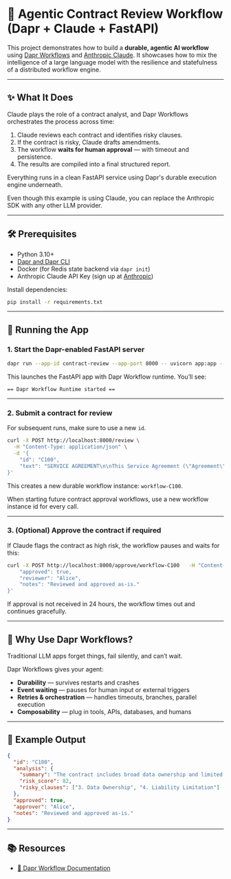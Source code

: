 # 🧠 Agentic Contract Review Workflow (Dapr + Claude + FastAPI)

This project demonstrates how to build a **durable, agentic AI workflow** using [Dapr Workflows](https://docs.dapr.io/developing-applications/building-blocks/workflow/) and [Anthropic Claude](https://www.anthropic.com/claude). It showcases how to mix the intelligence of a large language model with the resilience and statefulness of a distributed workflow engine.

---

## ✨ What It Does

Claude plays the role of a contract analyst, and Dapr Workflows orchestrates the process across time:

1. Claude reviews each contract and identifies risky clauses.
2. If the contract is risky, Claude drafts amendments.
3. The workflow **waits for human approval** — with timeout and persistence.
4. The results are compiled into a final structured report.

Everything runs in a clean FastAPI service using Dapr's durable execution engine underneath.

Even though this example is using Claude, you can replace the Anthropic SDK with any other LLM provider.

---

## 🛠 Prerequisites

- Python 3.10+
- [Dapr and Dapr CLI](https://docs.dapr.io/getting-started/install-dapr-cli/)
- Docker (for Redis state backend via `dapr init`)
- Anthropic Claude API Key (sign up at [Anthropic](https://www.anthropic.com/))

Install dependencies:

```bash
pip install -r requirements.txt
```

---

## 🚀 Running the App

### 1. Start the Dapr-enabled FastAPI server

```bash
dapr run --app-id contract-review --app-port 8000 -- uvicorn app:app --reload
```

This launches the FastAPI app with Dapr Workflow runtime. You’ll see:

```
== Dapr Workflow Runtime started ==
```

---

### 2. Submit a contract for review

For subsequent runs, make sure to use a new `id`.

```bash
curl -X POST http://localhost:8000/review \
  -H "Content-Type: application/json" \
  -d '{
    "id": "C100",
    "text": "SERVICE AGREEMENT\n\nThis Service Agreement (\"Agreement\") is entered into between ACME Data Solutions, Inc. (\"Provider\") and ClientCo LLC (\"Client\") effective as of August 1, 2025.\n\n1. SERVICES\nProvider agrees to deliver cloud data analytics services to Client as described in Exhibit A.\n\n2. PAYMENT TERMS\nClient shall pay Provider $50,000 per month, due within 15 days of invoice date. Failure to pay within 30 days may result in suspension of services.\n\n3. DATA OWNERSHIP\nAll data processed shall become the property of Provider, including any derivative works, without limitation.\n\n4. LIABILITY LIMITATION\nProvider shall not be liable for any damages, including loss of revenue, indirect, incidental, or consequential damages, even if advised of the possibility thereof.\n\n5. TERMINATION\nEither party may terminate this Agreement at any time with 5 days’ written notice. Client shall remain responsible for payment for all services rendered up to the termination date.\n\n6. CONFIDENTIALITY\nBoth parties agree to maintain confidentiality of proprietary information for a period of 12 months following termination.\n\nIN WITNESS WHEREOF, the parties have executed this Agreement as of the date first written above."
}'
```

This creates a new durable workflow instance: `workflow-C100`.

When starting future contract approval workflows, use a new workflow instance id for every call.

---

### 3. (Optional) Approve the contract if required

If Claude flags the contract as high risk, the workflow pauses and waits for this:

```bash
curl -X POST http://localhost:8000/approve/workflow-C100   -H "Content-Type: application/json"   -d '{
    "approved": true,
    "reviewer": "Alice",
    "notes": "Reviewed and approved as-is."
}'
```

If approval is not received in 24 hours, the workflow times out and continues gracefully.

---

## 🧠 Why Use Dapr Workflows?

Traditional LLM apps forget things, fail silently, and can’t wait.

Dapr Workflows gives your agent:

- **Durability** — survives restarts and crashes
- **Event waiting** — pauses for human input or external triggers
- **Retries & orchestration** — handles timeouts, branches, parallel execution
- **Composability** — plug in tools, APIs, databases, and humans

---

## 🧪 Example Output

```json
{
  "id": "C100",
  "analysis": {
    "summary": "The contract includes broad data ownership and limited liability.",
    "risk_score": 82,
    "risky_clauses": ["3. Data Ownership", "4. Liability Limitation"]
  },
  "approved": true,
  "approver": "Alice",
  "notes": "Reviewed and approved as-is."
}
```

---

## 📚 Resources

- [🧭 Dapr Workflow Documentation](https://docs.dapr.io/developing-applications/building-blocks/workflow/workflow-overview/)